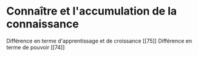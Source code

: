 # Connaître et l'accumulation de la connaissance

Différence en terme d'apprentissage et de croissance  [[75]]
Différence en terme de pouvoir  [[74]]
